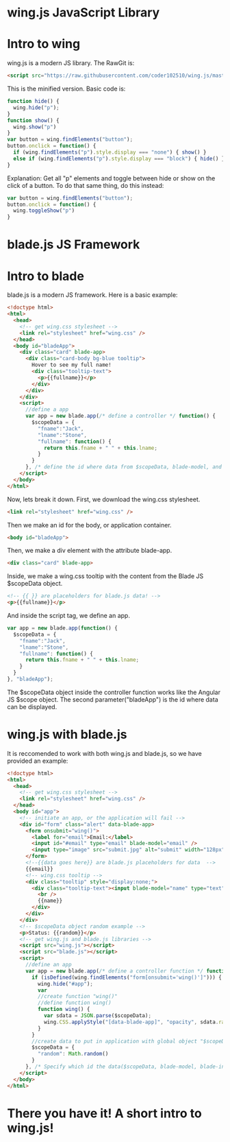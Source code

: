 # wing.js JavaScript Library
# Intro to wing
wing.js is a modern JS library.
The RawGit is: 
```html
<script src="https://raw.githubusercontent.com/coder102510/wing.js/master/wing.js"></script>
```
This is the minified version.
Basic code is: 
```javascript
function hide() {
  wing.hide("p");
}
function show() {
  wing.show("p")
}
var button = wing.findElements("button");
button.onclick = function() {
  if (wing.findElements("p").style.display === "none") { show() }
  else if (wing.findElements("p").style.display === "block") { hide() }
}
```
Explanation: Get all "p" elements and toggle between hide or show on the click of a button. To do that same thing, do this instead:
```javascript
var button = wing.findElements("button");
button.onclick = function() {
  wing.toggleShow("p")
}
```
# blade.js JS Framework
# Intro to blade
blade.js is a modern JS framework.
Here is a basic example:
```html
<!doctype html>
<html>
  <head>
    <!-- get wing.css stylesheet --> 
    <link rel="stylesheet" href="wing.css" />
  </head>
  <body id="bladeApp">
    <div class="card" blade-app>
      <div class="card-body bg-blue tooltip">
        Hover to see my full name!
        <div class="tooltip-text">
          <p>{{fullname}}</p>
        </div>
      </div>
    </div>
    <script>
      //define a app
      var app = new blade.app(/* define a controller */ function() {
        $scopeData = {
          "fname":"Jack",
          "lname":"Stone",
          "fullname": function() {
            return this.fname + " " + this.lname;
          }
        }
      }, /* define the id where data from $scopeData, blade-model, and blade-init can go */ "bladeApp");
    </script>
  </body>
</html>
```
Now, lets break it down.
First, we download the wing.css stylesheet.
```html
<link rel="stylesheet" href="wing.css" />
```
Then we make an id for the body, or application container.
```html
<body id="bladeApp">
```
Then, we make a div element with the attribute blade-app.
```html
<div class="card" blade-app>
```
Inside, we make a wing.css tooltip with the content from the Blade JS $scopeData object.
```html
<!-- {{ }} are placeholders for blade.js data! -->
<p>{{fullname}}</p>
```
And inside the script tag, we define an app.
```javascript
var app = new blade.app(function() {
  $scopeData = {
    "fname":"Jack",
    "lname":"Stone",
    "fullname": function() {
      return this.fname + " " + this.lname;
    }
  }
}, "bladeApp");
```
The $scopeData object inside the controller function works like the Angular JS $scope object. The second parameter("bladeApp") is the id where data can be displayed.
# wing.js with blade.js
It is reccomended to work with both wing.js and blade.js, so we have provided an example:
```html
<!doctype html>
<html>
  <head>
    <!-- get wing.css stylesheet -->
    <link rel="stylesheet" href="wing.css" />
  </head>
  <body id="app">
    <!-- initiate an app, or the application will fail -->
    <div id="form" class="alert" data-blade-app>
      <form onsubmit="wing()">
        <label for="email">Email:</label>
        <input id="#email" type="email" blade-model="email" />
        <input type="image" src="submit.jpg" alt="submit" width="128px" height="128px" />
      </form>
      <!--{{data goes here}} are blade.js placeholders for data  -->
      {{email}}
      <!-- wing.css tooltip -->
      <div class="tooltip" style="display:none;">
        <div class="tooltip-text"><input blade-model="name" type="text" />
          <br />
          {{name}}
        </div>
      </div>
    </div>
    <!-- $scopeData object random example -->
    <p>Status: {{random}}</p>
    <!-- get wing.js and blade.js libraries -->
    <script src="wing.js"></script>
    <script src="blade.js"></script>
    <script>
      //define an app
      var app = new blade.app(/* define a controller function */ function() {
        if (isDefined(wing.findElements("form[onsubmit='wing()']"))) {
          wing.hide("#app");
          var 
          //create function "wing()"
          //define function wing()
          function wing() {
            var sdata = JSON.parse($scopeData);
            wing.CSS.applyStyle("[data-blade-app]", "opacity", sdata.random) 
          }
        }
        //create data to put in application with global object "$scopeData"
        $scopeData = {
          "random": Math.random()
        }
      }, /* Specify which id the data($scopeData, blade-model, blade-init) can be displayed in */ "app");
    </script>
  </body>
</html>
```
# There you have it! A short intro to wing.js!

